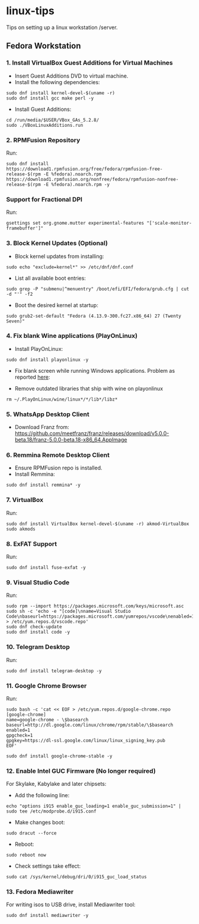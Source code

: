 # linux-tips
Tips on setting up a linux workstation /server.

## Fedora Workstation

### 1. Install VirtualBox Guest Additions for Virtual Machines
- Insert Guest Additions DVD to virtual machine.
- Install the following dependencies:
```
sudo dnf install kernel-devel-$(uname -r)
sudo dnf install gcc make perl -y
```
- Install Guest Additions:
```
cd /run/media/$USER/VBox_GAs_5.2.8/
sudo ./VBoxLinuxAdditions.run
```

### 2. RPMFusion Repository
Run:
```
sudo dnf install https://download1.rpmfusion.org/free/fedora/rpmfusion-free-release-$(rpm -E %fedora).noarch.rpm https://download1.rpmfusion.org/nonfree/fedora/rpmfusion-nonfree-release-$(rpm -E %fedora).noarch.rpm -y
```

### Support for Fractional DPI
Run:
```
gsettings set org.gnome.mutter experimental-features "['scale-monitor-framebuffer']"
```

### 3. Block Kernel Updates (Optional)
- Block kernel updates from installing:
```
sudo echo "exclude=kernel*" >> /etc/dnf/dnf.conf 
```

- List all available boot entries:
```
sudo grep -P "submenu|^menuentry" /boot/efi/EFI/fedora/grub.cfg | cut -d "'" -f2
```

- Boot the desired kernel at startup:
```
sudo grub2-set-default "Fedora (4.13.9-300.fc27.x86_64) 27 (Twenty Seven)"
```

### 4. Fix blank Wine applications (PlayOnLinux)
- Install PlayOnLinux:
```
sudo dnf install playonlinux -y
```
- Fix blank screen while running Windows applications. Problem as reported [here](https://askubuntu.com/questions/976300/installing-microsoft-office-2010-in-ubuntu-17-10-with-playonlinux-does-not-proce):

- Remove outdated libraries that ship with wine on playonlinux
```
rm ~/.PlayOnLinux/wine/linux*/*/lib*/libz*
```

### 5. WhatsApp Desktop Client
- Download Franz from:
https://github.com/meetfranz/franz/releases/download/v5.0.0-beta.18/franz-5.0.0-beta.18-x86_64.AppImage


### 6. Remmina Remote Desktop Client
- Ensure RPMFusion repo is installed.
- Install Remmina:
```
sudo dnf install remmina* -y
```

### 7. VirtualBox
Run:
```
sudo dnf install VirtualBox kernel-devel-$(uname -r) akmod-VirtualBox
sudo akmods
```
### 8. ExFAT Support
Run:
```
sudo dnf install fuse-exfat -y
```

### 9. Visual Studio Code
Run:
```
sudo rpm --import https://packages.microsoft.com/keys/microsoft.asc
sudo sh -c 'echo -e "[code]\nname=Visual Studio Code\nbaseurl=https://packages.microsoft.com/yumrepos/vscode\nenabled=1\ngpgcheck=1\ngpgkey=https://packages.microsoft.com/keys/microsoft.asc" > /etc/yum.repos.d/vscode.repo'
sudo dnf check-update
sudo dnf install code -y
```

### 10. Telegram Desktop
Run:
```
sudo dnf install telegram-desktop -y
```

### 11. Google Chrome Browser
Run:
```
sudo bash -c 'cat << EOF > /etc/yum.repos.d/google-chrome.repo
[google-chrome]
name=google-chrome - \$basearch
baseurl=http://dl.google.com/linux/chrome/rpm/stable/\$basearch
enabled=1
gpgcheck=1
gpgkey=https://dl-ssl.google.com/linux/linux_signing_key.pub
EOF'

sudo dnf install google-chrome-stable -y
```
### 12. Enable Intel GUC Firmware (No longer required)

For Skylake, Kabylake and later chipsets:
- Add the following line:
```
echo "options i915 enable_guc_loading=1 enable_guc_submission=1" | sudo tee /etc/modprobe.d/i915.conf
```

- Make changes boot:
```
sudo dracut --force
```

- Reboot:
```
sudo reboot now
```
- Check settings take effect:
```
sudo cat /sys/kernel/debug/dri/0/i915_guc_load_status
```

### 13. Fedora Mediawriter
For writing isos to USB drive, install Mediawriter tool:
```
sudo dnf install mediawriter -y
```
